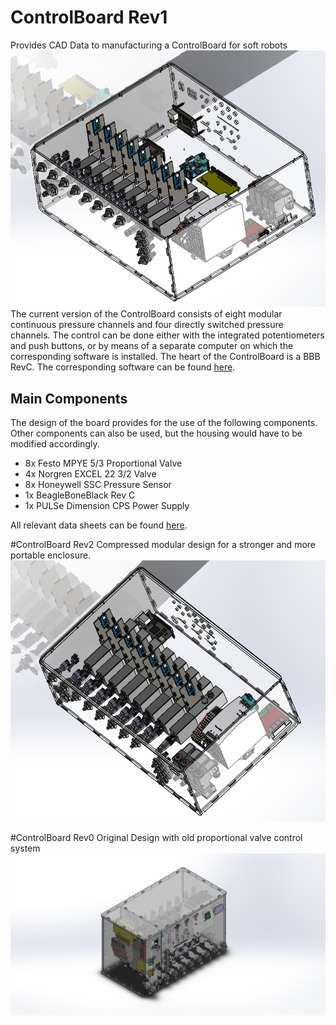 # ControlBoard Rev1
Provides CAD Data to manufacturing a ControlBoard for soft robots
![Image of the ControlBoard](https://github.com/larslevity/ControlBoard/blob/master/CAD_R1/Screenshot1.PNG)
The current version of the ControlBoard consists of eight modular continuous pressure channels and four directly switched pressure channels.
The control can be done either with the integrated potentiometers and push buttons, or by means of a separate computer on which the corresponding software is installed.
The heart of the ControlBoard is a BBB RevC. The corresponding software can be found <a href="https://github.com/larslevity/GeckoBot">here</a>.


## Main Components
The design of the board provides for the use of the following components. Other components can also be used, but the housing would have to be modified accordingly.

- 8x Festo MPYE 5/3 Proportional Valve
- 4x Norgren EXCEL 22 3/2 Valve
- 8x Honeywell SSC Pressure Sensor
- 1x BeagleBoneBlack Rev C
- 1x PULSe Dimension CPS Power Supply

All relevant data sheets can be found <a href="https://github.com/larslevity/ControlBoard/tree/master/Datenblaetter">here</a>.

#ControlBoard Rev2
Compressed modular design for a stronger and more portable enclosure.
![Image of the ControlBoard](https://github.com/larslevity/ControlBoard/blob/master/CAD_R2/Screenshot2.PNG)

#ControlBoard Rev0
Original Design with old proportional valve control system
![Image of the ControlBoard](https://github.com/larslevity/ControlBoard/blob/master/CAD/v2/00_v2_principle_solution2.PNG)


